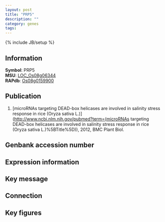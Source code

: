 ```yaml
---
layout: post
title: "PRP5"
description: ""
category: genes
tags: 
---
```

{% include JB/setup %}

## Information
__Symbol__: PRP5  
__MSU__: [LOC_Os08g06344](http://rice.plantbiology.msu.edu/cgi-bin/ORF_infopage.cgi?orf=LOC_Os08g06344)  
__RAPdb__: [Os08g0159900](http://rapdb.dna.affrc.go.jp/viewer/gbrowse_details/irgsp1?name=Os08g0159900)  

## Publication
1. [microRNAs targeting DEAD-box helicases are involved in salinity stress response in rice (Oryza sativa L.)](http://www.ncbi.nlm.nih.gov/pubmed?term=(microRNAs targeting DEAD-box helicases are involved in salinity stress response in rice (Oryza sativa L.)%5BTitle%5D)), 2012, BMC Plant Biol.

## Genbank accession number

## Expression information

## Key message

## Connection

## Key figures


